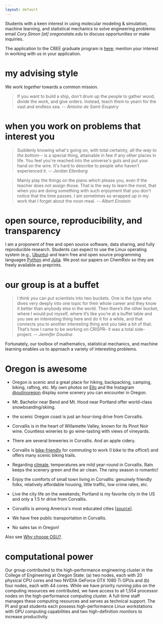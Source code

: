 ```yaml
---
layout: default
---
```


Students with a keen interest in using molecular modeling & simulation, machine learning, and statistical mechanics to solve engineering problems: email *Cory.Simon [at] oregonstate.edu* to discuss opportunities or make inquiries.

The application to the CBEE graduate program is [here](http://cbee.oregonstate.edu/che-graduate-program); mention your interest in working with us in your application.

# my advising style

We work *together* towards a common mission.

> If you want to build a ship, 
> don't drum up the people 
> to gather wood, divide the 
> work, and give orders. 
> Instead, teach them to yearn 
> for the vast and endless sea. 
> -- *Antoine de Saint-Exupéry*

# when you work on problems that interest you

> Suddenly knowing what's going on, with total certainty, *all the way to the bottom*-- is a special thing, attainable in few if any other places in life. You feel you're reached into the universe's guts and put your hand on the wire. It's hard to describe to people who haven't experienced it. -- *Jordan Ellenberg*

> Mainly play the things on the piano which please you, even if the teacher does not assign those. That is the way to learn the most, that when you are doing something with such enjoyment that you don't notice that the time passes. I am sometimes so wrapped up in my work that I forget about the noon meal. 
> -- *Albert Einstein*

# open source, reproducibility, and transparency
I am a proponent of free and open source software, data sharing, and fully reproducible research. Students can expect to use the Linux operating system (e.g., [Ubuntu](https://www.ubuntu.com/)) and learn free and open source programming languages [Python](https://www.python.org/) and [Julia](https://julialang.org/). We post our papers on ChemRxiv so they are freely available as preprints.

# our group is at a buffet

> I think you can put scientists into two buckets. One is the type who dives very deeply into one topic for their whole career and they know it better than anybody else in the world. Then there’s the other bucket, where I would put myself, where it’s like you’re at a buffet table and you see an interesting thing here and do it for a while, and that connects you to another interesting thing and you take a bit of that. That’s how I came to be working on CRISPR– it was a total side-project. -- *Jennifer Doudna*

Fortunately, our toolbox of mathematics, statistical mechanics, and machine learning enables us to approach a variety of interesting problems.

# Oregon is awesome

* Oregon is scenic and a great place for hiking, backpacking, camping, biking, rafting, etc. My own photos on [Ello](https://ello.co/cokes) and the Instagram [@outinoregon](https://www.instagram.com/outinoregon/) display some scenery you can encounter in Oregon.

* Mt. Bachelor near Bend and Mt. Hood near Portland offer world-class snowboarding/skiing.

* the scenic Oregon coast is just an hour-long drive from Corvallis.

* Corvallis is in the heart of Willamette Valley, known for its Pinot Noir wine. Countless wineries to go wine-tasting with views of vineyards.

* There are several breweries in Corvallis. And an apple cidery.

* Corvallis is [bike-friendly](http://visitcorvallis.com/about-corvallis/corvallis-recognized-as-gold-level-bicycle-friendly-community/) for commuting to work (I bike to the office!) and offers many scenic biking trails.

* Regarding [climate](https://en.wikipedia.org/wiki/Corvallis,_Oregon#Climate), temperatures are mild year-round in Corvallis. Rain keeps the scenery green and the air clean. The rainy season is romantic!

* Enjoy the comforts of small town living in Corvallis: genuinely friendly folks, relatively affordable housing, little traffic, low crime rates, etc. 

* Live the city life on the weekends; Portland is my favorite city in the US and only a 1.5 hr drive from Corvallis.

* Corvallis is among America's most educated cities [[source](https://www.forbes.com/2008/02/07/americas-smartest-cities-oped-cx_apa_0207smartest_slide_6.html)].

* We have free public transportation in Corvallis.

* No sales tax in Oregon!

Also see [Why choose OSU?](http://admissions.oregonstate.edu/international/why-choose-osu).

# computational power

Our group contributed to the high-performance engineering cluster in the College of Engineering at Oregon State: (a) two nodes, each with 20 physical CPU cores and two NVIDIA GeForce GTX 1080 Ti GPUs and (b) four nodes, each with 44 cores. While we have priority running jobs on the computing resources we contributed, we have access to all 1,554 processor nodes on the high-performance computing cluster. A full-time staff manages these computing resources and serves as technical support. The PI and grad students each possess high-performance Linux workstations with GPU computing capabilities and two high-definition monitors to increase productivity.
